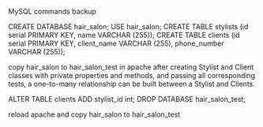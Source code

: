 MySQL commands backup

CREATE DATABASE hair_salon;
USE hair_salon;
CREATE TABLE stylists (id serial PRIMARY KEY, name VARCHAR (255));
CREATE TABLE clients (id serial PRIMARY KEY, client_name VARCHAR (255), phone_number VARCHAR (255));

copy hair_salon to hair_salon_test in apache
after creating Stylist and Client classes with private properties and methods, and passing all corresponding tests, a one-to-many relationship can be built between a Stylist and Clients.

ALTER TABLE clients ADD stylist_id int;
DROP DATABASE hair_salon_test;

reload apache and copy hair_salon to hair_salon_test
